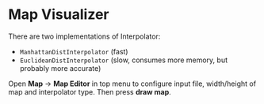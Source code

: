 # Map Visualizer
There are two implementations of Interpolator:
- `ManhattanDistInterpolator` (fast)
- `EuclideanDistInterpolator` (slow, consumes more memory, but probably more accurate)

Open **Map** -> **Map Editor** in top menu to configure input file, width/height of map and interpolator type. Then press **draw map**.